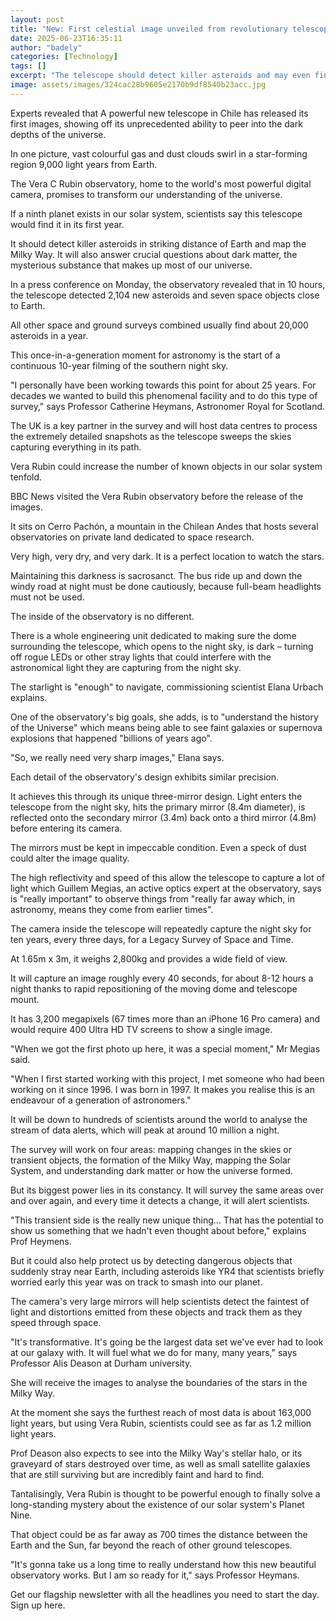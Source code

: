 ```yaml
---
layout: post
title: "New: First celestial image unveiled from revolutionary telescope"
date: 2025-06-23T16:35:11
author: "badely"
categories: [Technology]
tags: []
excerpt: "The telescope should detect killer asteroids and may even find the ninth planet in our solar system."
image: assets/images/324cac28b9605e2170b9df8540b23acc.jpg
---
```


Experts revealed that A powerful new telescope in Chile has released its first images, showing off its unprecedented ability to peer into the dark depths of the universe.

In one picture, vast colourful gas and dust clouds swirl in a star-forming region 9,000 light years from Earth. 

The Vera C Rubin observatory, home to the world's most powerful digital camera, promises to transform our understanding of the universe.

If a ninth planet exists in our solar system, scientists say this telescope would find it in its first year.

It should detect killer asteroids in striking distance of Earth and map the Milky Way. It will also answer crucial questions about dark matter, the mysterious substance that makes up most of our universe.

In a press conference on Monday, the observatory revealed that in 10 hours, the telescope detected 2,104 new asteroids and seven space objects close to Earth.

All other space and ground surveys combined usually find about 20,000 asteroids in a year.

This once-in-a-generation moment for astronomy is the start of a continuous 10-year filming of the southern night sky.

"I personally have been working towards this point for about 25 years. For decades we wanted to build this phenomenal facility and to do this type of survey," says Professor Catherine Heymans, Astronomer Royal for Scotland.

The UK is a key partner in the survey and will host data centres to process the extremely detailed snapshots as the telescope sweeps the skies capturing everything in its path.

Vera Rubin could increase the number of known objects in our solar system tenfold.

BBC News visited the Vera Rubin observatory before the release of the images.

It sits on Cerro Pachón, a mountain in the Chilean Andes that hosts several observatories on private land dedicated to space research.

Very high, very dry, and very dark. It is a perfect location to watch the stars.

Maintaining this darkness is sacrosanct. The bus ride up and down the windy road at night must be done cautiously, because full-beam headlights must not be used.

The inside of the observatory is no different.

There is a whole engineering unit dedicated to making sure the dome surrounding the telescope, which opens to the night sky, is dark – turning off rogue LEDs or other stray lights that could interfere with the astronomical light they are capturing from the night sky.

The starlight is "enough" to navigate, commissioning scientist Elana Urbach explains.

One of the observatory's big goals, she adds, is to "understand the history of the Universe" which means being able to see faint galaxies or supernova explosions that happened "billions of years ago".

"So, we really need very sharp images," Elana says.

Each detail of the observatory's design exhibits similar precision.

It achieves this through its unique three-mirror design. Light enters the telescope from the night sky, hits the primary mirror (8.4m diameter), is reflected onto the secondary mirror (3.4m) back onto a third mirror (4.8m) before entering its camera.

The mirrors must be kept in impeccable condition. Even a speck of dust could alter the image quality.

The high reflectivity and speed of this allow the telescope to capture a lot of light which Guillem Megias, an active optics expert at the observatory, says is "really important" to observe things from "really far away which, in astronomy, means they come from earlier times".

The camera inside the telescope will repeatedly capture the night sky for ten years, every three days, for a Legacy Survey of Space and Time.

At 1.65m x 3m, it weighs 2,800kg and provides a wide field of view.

It will capture an image roughly every 40 seconds, for about 8-12 hours a night thanks to rapid repositioning of the moving dome and telescope mount.

It has 3,200 megapixels (67 times more than an iPhone 16 Pro camera) and would require 400 Ultra HD TV screens to show a single image.

"When we got the first photo up here, it was a special moment," Mr Megias said.

"When I first started working with this project, I met someone who had been working on it since 1996. I was born in 1997. It makes you realise this is an endeavour of a generation of astronomers."

It will be down to hundreds of scientists around the world to analyse the stream of data alerts, which will peak at around 10 million a night.

The survey will work on four areas: mapping changes in the skies or transient objects, the formation of the Milky Way, mapping the Solar System, and understanding dark matter or how the universe formed.

But its biggest power lies in its constancy. It will survey the same areas over and over again, and every time it detects a change, it will alert scientists.

"This transient side is the really new unique thing... That has the potential to show us something that we hadn't even thought about before," explains Prof Heymens.

But it could also help protect us by detecting dangerous objects that suddenly stray near Earth, including asteroids like YR4 that scientists briefly worried early this year was on track to smash into our planet.

The camera's very large mirrors will help scientists detect the faintest of light and distortions emitted from these objects and track them as they speed through space.

"It's transformative. It's going be the largest data set we've ever had to look at our galaxy with. It will fuel what we do for many, many years," says Professor Alis Deason at Durham university.

She will receive the images to analyse the boundaries of the stars in the Milky Way.

At the moment she says the furthest reach of most data is about 163,000 light years, but using Vera Rubin, scientists could see as far as 1.2 million light years.

Prof Deason also expects to see into the Milky Way's stellar halo, or its graveyard of stars destroyed over time, as well as small satellite galaxies that are still surviving but are incredibly faint and hard to find.

Tantalisingly, Vera Rubin is thought to be powerful enough to finally solve a long-standing mystery about the existence of our solar system's Planet Nine.

That object could be as far away as 700 times the distance between the Earth and the Sun, far beyond the reach of other ground telescopes. 

"It's gonna take us a long time to really understand how this new beautiful observatory works. But I am so ready for it," says Professor Heymans.

Get our flagship newsletter with all the headlines you need to start the day. Sign up here.

